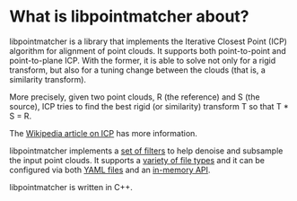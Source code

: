 # What is libpointmatcher about? 

libpointmatcher is a library that implements the Iterative Closest
Point (ICP) algorithm for alignment of point clouds. It supports both
point-to-point and point-to-plane ICP. With the former, it is able to
solve not only for a rigid transform, but also for a tuning change
between the clouds (that is, a similarity transform).

More precisely, given two point clouds, R (the reference) and S (the
source), ICP tries to find the best rigid (or similarity) transform T
so that T * S = R.

The [Wikipedia article on ICP](https://en.wikipedia.org/wiki/Iterative_closest_point) has more
information.

libpointmatcher implements a [set of filters](Datafilters.md) to help
denoise and subsample the input point clouds. It supports a [variety
of file types](ImportExport.md) and it can be configured via both
[YAML files](Configuration.md) and an [in-memory API](icpWithoutYaml.md).

libpointmatcher is written in C++.


